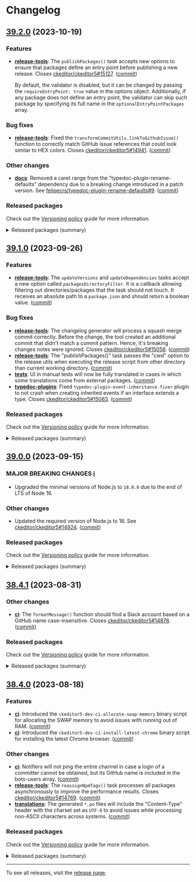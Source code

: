 Changelog
=========

## [39.2.0](https://github.com/ckeditor/ckeditor5-dev/compare/v39.1.0...v39.2.0) (2023-10-19)

### Features

* **[release-tools](https://www.npmjs.com/package/@ckeditor/ckeditor5-dev-release-tools)**: The `publishPackages()` task accepts new options to ensure that packages define an entry point before publishing a new release. Closes [ckeditor/ckeditor5#15127](https://github.com/ckeditor/ckeditor5/issues/15127). ([commit](https://github.com/ckeditor/ckeditor5-dev/commit/30ea8aa127d2dc5af17232bc52346ad274276da1))

  By default, the validator is disabled, but it can be changed by passing the `requireEntryPoint: true` value in the options object. Additionally, if any package does not define an entry point, the validator can skip such package by specifying its full name in the `optionalEntryPointPackages` array.

### Bug fixes

* **[release-tools](https://www.npmjs.com/package/@ckeditor/ckeditor5-dev-release-tools)**: Fixed the `transformCommitUtils.linkToGithubIssue()` function to correctly match GitHub issue references that could look similar to HEX colors. Closes [ckeditor/ckeditor5#14941](https://github.com/ckeditor/ckeditor5/issues/14941). ([commit](https://github.com/ckeditor/ckeditor5-dev/commit/6cde55160b1b0b48b3d6e10351bd4b577a84e1b4))

### Other changes

* **[docs](https://www.npmjs.com/package/@ckeditor/ckeditor5-dev-docs)**: Removed a caret range from the "typedoc-plugin-rename-defaults" dependency due to a breaking change introduced in a patch version.  See [felipecrs/typedoc-plugin-rename-defaults#9](https://github.com/felipecrs/typedoc-plugin-rename-defaults/issues/9). ([commit](https://github.com/ckeditor/ckeditor5-dev/commit/21475a08ed5a308f5d8a67476a00729724b21530))

### Released packages

Check out the [Versioning policy](https://ckeditor.com/docs/ckeditor5/latest/framework/guides/support/versioning-policy.html) guide for more information.

<details>
<summary>Released packages (summary)</summary>

Releases containing new features:

* [@ckeditor/ckeditor5-dev-release-tools](https://www.npmjs.com/package/@ckeditor/ckeditor5-dev-release-tools/v/39.2.0): v39.1.0 => v39.2.0

Other releases:

* [@ckeditor/ckeditor5-dev-bump-year](https://www.npmjs.com/package/@ckeditor/ckeditor5-dev-bump-year/v/39.2.0): v39.1.0 => v39.2.0
* [@ckeditor/ckeditor5-dev-ci](https://www.npmjs.com/package/@ckeditor/ckeditor5-dev-ci/v/39.2.0): v39.1.0 => v39.2.0
* [@ckeditor/ckeditor5-dev-dependency-checker](https://www.npmjs.com/package/@ckeditor/ckeditor5-dev-dependency-checker/v/39.2.0): v39.1.0 => v39.2.0
* [@ckeditor/ckeditor5-dev-docs](https://www.npmjs.com/package/@ckeditor/ckeditor5-dev-docs/v/39.2.0): v39.1.0 => v39.2.0
* [@ckeditor/ckeditor5-dev-tests](https://www.npmjs.com/package/@ckeditor/ckeditor5-dev-tests/v/39.2.0): v39.1.0 => v39.2.0
* [@ckeditor/ckeditor5-dev-transifex](https://www.npmjs.com/package/@ckeditor/ckeditor5-dev-transifex/v/39.2.0): v39.1.0 => v39.2.0
* [@ckeditor/ckeditor5-dev-translations](https://www.npmjs.com/package/@ckeditor/ckeditor5-dev-translations/v/39.2.0): v39.1.0 => v39.2.0
* [@ckeditor/ckeditor5-dev-utils](https://www.npmjs.com/package/@ckeditor/ckeditor5-dev-utils/v/39.2.0): v39.1.0 => v39.2.0
* [@ckeditor/ckeditor5-dev-web-crawler](https://www.npmjs.com/package/@ckeditor/ckeditor5-dev-web-crawler/v/39.2.0): v39.1.0 => v39.2.0
* [@ckeditor/jsdoc-plugins](https://www.npmjs.com/package/@ckeditor/jsdoc-plugins/v/39.2.0): v39.1.0 => v39.2.0
* [@ckeditor/typedoc-plugins](https://www.npmjs.com/package/@ckeditor/typedoc-plugins/v/39.2.0): v39.1.0 => v39.2.0
</details>


## [39.1.0](https://github.com/ckeditor/ckeditor5-dev/compare/v39.0.0...v39.1.0) (2023-09-26)

### Features

* **[release-tools](https://www.npmjs.com/package/@ckeditor/ckeditor5-dev-release-tools)**: The `updateVersions` and `updateDependencies` tasks accept a new option called `packagesDirectoryFilter`. It is a callback allowing filtering out directories/packages that the task should not touch. It receives an absolute path to a `package.json` and should return a boolean value. ([commit](https://github.com/ckeditor/ckeditor5-dev/commit/6d5b4fc5c2ac92b0b830a642e499c1ea814aadf6))

### Bug fixes

* **[release-tools](https://www.npmjs.com/package/@ckeditor/ckeditor5-dev-release-tools)**: The changelog generator will process a squash merge commit correctly. Before the change, the tool created an additional commit that didn't match a commit pattern. Hence, it's breaking changes notes were ignored. Closes [ckeditor/ckeditor5#15056](https://github.com/ckeditor/ckeditor5/issues/15056). ([commit](https://github.com/ckeditor/ckeditor5-dev/commit/a84b269acc1289a5842e2706de851ef411f0cfbe))
* **[release-tools](https://www.npmjs.com/package/@ckeditor/ckeditor5-dev-release-tools)**: The "publishPackages()" task passes the "cwd" option to the release utils when executing the release script from other directory than current working directory. ([commit](https://github.com/ckeditor/ckeditor5-dev/commit/d0e32b343c5d2570fc61c6107374f093a8f67603))
* **[tests](https://www.npmjs.com/package/@ckeditor/ckeditor5-dev-tests)**: UI in manual tests will now be fully translated in cases in which some translations come from external packages. ([commit](https://github.com/ckeditor/ckeditor5-dev/commit/eeb7da8a6c83b7265def003c125ddd9e32aae535))
* **[typedoc-plugins](https://www.npmjs.com/package/@ckeditor/typedoc-plugins)**: Fixed `typedoc-plugin-event-inheritance-fixer` plugin to not crash when creating inherited events if an interface extends a type. Closes [ckeditor/ckeditor5#15063](https://github.com/ckeditor/ckeditor5/issues/15063). ([commit](https://github.com/ckeditor/ckeditor5-dev/commit/c7608b71a4009742d7a34e2267c756a7569ea9cf))

### Released packages

Check out the [Versioning policy](https://ckeditor.com/docs/ckeditor5/latest/framework/guides/support/versioning-policy.html) guide for more information.

<details>
<summary>Released packages (summary)</summary>

Releases containing new features:

* [@ckeditor/ckeditor5-dev-release-tools](https://www.npmjs.com/package/@ckeditor/ckeditor5-dev-release-tools/v/39.1.0): v39.0.0 => v39.1.0

Other releases:

* [@ckeditor/ckeditor5-dev-bump-year](https://www.npmjs.com/package/@ckeditor/ckeditor5-dev-bump-year/v/39.1.0): v39.0.0 => v39.1.0
* [@ckeditor/ckeditor5-dev-ci](https://www.npmjs.com/package/@ckeditor/ckeditor5-dev-ci/v/39.1.0): v39.0.0 => v39.1.0
* [@ckeditor/ckeditor5-dev-dependency-checker](https://www.npmjs.com/package/@ckeditor/ckeditor5-dev-dependency-checker/v/39.1.0): v39.0.0 => v39.1.0
* [@ckeditor/ckeditor5-dev-docs](https://www.npmjs.com/package/@ckeditor/ckeditor5-dev-docs/v/39.1.0): v39.0.0 => v39.1.0
* [@ckeditor/ckeditor5-dev-tests](https://www.npmjs.com/package/@ckeditor/ckeditor5-dev-tests/v/39.1.0): v39.0.0 => v39.1.0
* [@ckeditor/ckeditor5-dev-transifex](https://www.npmjs.com/package/@ckeditor/ckeditor5-dev-transifex/v/39.1.0): v39.0.0 => v39.1.0
* [@ckeditor/ckeditor5-dev-translations](https://www.npmjs.com/package/@ckeditor/ckeditor5-dev-translations/v/39.1.0): v39.0.0 => v39.1.0
* [@ckeditor/ckeditor5-dev-utils](https://www.npmjs.com/package/@ckeditor/ckeditor5-dev-utils/v/39.1.0): v39.0.0 => v39.1.0
* [@ckeditor/ckeditor5-dev-web-crawler](https://www.npmjs.com/package/@ckeditor/ckeditor5-dev-web-crawler/v/39.1.0): v39.0.0 => v39.1.0
* [@ckeditor/jsdoc-plugins](https://www.npmjs.com/package/@ckeditor/jsdoc-plugins/v/39.1.0): v39.0.0 => v39.1.0
* [@ckeditor/typedoc-plugins](https://www.npmjs.com/package/@ckeditor/typedoc-plugins/v/39.1.0): v39.0.0 => v39.1.0
</details>


## [39.0.0](https://github.com/ckeditor/ckeditor5-dev/compare/v38.4.1...v39.0.0) (2023-09-15)

### MAJOR BREAKING CHANGES [ℹ️](https://ckeditor.com/docs/ckeditor5/latest/framework/guides/support/versioning-policy.html#major-and-minor-breaking-changes)

* Upgraded the minimal versions of Node.js to `18.0.0` due to the end of LTS of Node 16.

### Other changes

* Updated the required version of Node.js to 18. See [ckeditor/ckeditor5#14924](https://github.com/ckeditor/ckeditor5/issues/14924). ([commit](https://github.com/ckeditor/ckeditor5-dev/commit/61c03cd5ed3c6e0b058eb9cf17dd2b2d5958a7d0))

### Released packages

Check out the [Versioning policy](https://ckeditor.com/docs/ckeditor5/latest/framework/guides/support/versioning-policy.html) guide for more information.

<details>
<summary>Released packages (summary)</summary>

Other releases:

* [@ckeditor/ckeditor5-dev-bump-year](https://www.npmjs.com/package/@ckeditor/ckeditor5-dev-bump-year/v/39.0.0): v38.4.1 => v39.0.0
* [@ckeditor/ckeditor5-dev-ci](https://www.npmjs.com/package/@ckeditor/ckeditor5-dev-ci/v/39.0.0): v38.4.1 => v39.0.0
* [@ckeditor/ckeditor5-dev-dependency-checker](https://www.npmjs.com/package/@ckeditor/ckeditor5-dev-dependency-checker/v/39.0.0): v38.4.1 => v39.0.0
* [@ckeditor/ckeditor5-dev-docs](https://www.npmjs.com/package/@ckeditor/ckeditor5-dev-docs/v/39.0.0): v38.4.1 => v39.0.0
* [@ckeditor/ckeditor5-dev-release-tools](https://www.npmjs.com/package/@ckeditor/ckeditor5-dev-release-tools/v/39.0.0): v38.4.1 => v39.0.0
* [@ckeditor/ckeditor5-dev-tests](https://www.npmjs.com/package/@ckeditor/ckeditor5-dev-tests/v/39.0.0): v38.4.1 => v39.0.0
* [@ckeditor/ckeditor5-dev-transifex](https://www.npmjs.com/package/@ckeditor/ckeditor5-dev-transifex/v/39.0.0): v38.4.1 => v39.0.0
* [@ckeditor/ckeditor5-dev-translations](https://www.npmjs.com/package/@ckeditor/ckeditor5-dev-translations/v/39.0.0): v38.4.1 => v39.0.0
* [@ckeditor/ckeditor5-dev-utils](https://www.npmjs.com/package/@ckeditor/ckeditor5-dev-utils/v/39.0.0): v38.4.1 => v39.0.0
* [@ckeditor/ckeditor5-dev-web-crawler](https://www.npmjs.com/package/@ckeditor/ckeditor5-dev-web-crawler/v/39.0.0): v38.4.1 => v39.0.0
* [@ckeditor/jsdoc-plugins](https://www.npmjs.com/package/@ckeditor/jsdoc-plugins/v/39.0.0): v38.4.1 => v39.0.0
* [@ckeditor/typedoc-plugins](https://www.npmjs.com/package/@ckeditor/typedoc-plugins/v/39.0.0): v38.4.1 => v39.0.0
</details>


## [38.4.1](https://github.com/ckeditor/ckeditor5-dev/compare/v38.4.0...v38.4.1) (2023-08-31)

### Other changes

* **[ci](https://www.npmjs.com/package/@ckeditor/ckeditor5-dev-ci)**: The `formatMessage()` function should find a Slack account based on a GitHub name case-insensitive. Closes [ckeditor/ckeditor5#14876](https://github.com/ckeditor/ckeditor5/issues/14876). ([commit](https://github.com/ckeditor/ckeditor5-dev/commit/5596b463aeeacbba49cb2910ed34ac709f5c7473))

### Released packages

Check out the [Versioning policy](https://ckeditor.com/docs/ckeditor5/latest/framework/guides/support/versioning-policy.html) guide for more information.

<details>
<summary>Released packages (summary)</summary>

Other releases:

* [@ckeditor/ckeditor5-dev-bump-year](https://www.npmjs.com/package/@ckeditor/ckeditor5-dev-bump-year/v/38.4.1): v38.4.0 => v38.4.1
* [@ckeditor/ckeditor5-dev-ci](https://www.npmjs.com/package/@ckeditor/ckeditor5-dev-ci/v/38.4.1): v38.4.0 => v38.4.1
* [@ckeditor/ckeditor5-dev-dependency-checker](https://www.npmjs.com/package/@ckeditor/ckeditor5-dev-dependency-checker/v/38.4.1): v38.4.0 => v38.4.1
* [@ckeditor/ckeditor5-dev-docs](https://www.npmjs.com/package/@ckeditor/ckeditor5-dev-docs/v/38.4.1): v38.4.0 => v38.4.1
* [@ckeditor/ckeditor5-dev-release-tools](https://www.npmjs.com/package/@ckeditor/ckeditor5-dev-release-tools/v/38.4.1): v38.4.0 => v38.4.1
* [@ckeditor/ckeditor5-dev-tests](https://www.npmjs.com/package/@ckeditor/ckeditor5-dev-tests/v/38.4.1): v38.4.0 => v38.4.1
* [@ckeditor/ckeditor5-dev-transifex](https://www.npmjs.com/package/@ckeditor/ckeditor5-dev-transifex/v/38.4.1): v38.4.0 => v38.4.1
* [@ckeditor/ckeditor5-dev-translations](https://www.npmjs.com/package/@ckeditor/ckeditor5-dev-translations/v/38.4.1): v38.4.0 => v38.4.1
* [@ckeditor/ckeditor5-dev-utils](https://www.npmjs.com/package/@ckeditor/ckeditor5-dev-utils/v/38.4.1): v38.4.0 => v38.4.1
* [@ckeditor/ckeditor5-dev-web-crawler](https://www.npmjs.com/package/@ckeditor/ckeditor5-dev-web-crawler/v/38.4.1): v38.4.0 => v38.4.1
* [@ckeditor/jsdoc-plugins](https://www.npmjs.com/package/@ckeditor/jsdoc-plugins/v/38.4.1): v38.4.0 => v38.4.1
* [@ckeditor/typedoc-plugins](https://www.npmjs.com/package/@ckeditor/typedoc-plugins/v/38.4.1): v38.4.0 => v38.4.1
</details>


## [38.4.0](https://github.com/ckeditor/ckeditor5-dev/compare/v38.3.1...v38.4.0) (2023-08-18)

### Features

* **[ci](https://www.npmjs.com/package/@ckeditor/ckeditor5-dev-ci)**: Introduced the `ckeditor5-dev-ci-allocate-swap-memory` binary script for allocating the SWAP memory to avoid issues with running out of RAM. ([commit](https://github.com/ckeditor/ckeditor5-dev/commit/d4cff5e2fbcaf219b91414da2c98ab917f9e12b9))
* **[ci](https://www.npmjs.com/package/@ckeditor/ckeditor5-dev-ci)**: Introduced the `ckeditor5-dev-ci-install-latest-chrome` binary script for installing the latest Chrome browser. ([commit](https://github.com/ckeditor/ckeditor5-dev/commit/d4cff5e2fbcaf219b91414da2c98ab917f9e12b9))

### Other changes

* **[ci](https://www.npmjs.com/package/@ckeditor/ckeditor5-dev-ci)**: Notifiers will not ping the entire channel in case a login of a committer cannot be obtained, but its GitHub name is included in the bots-users array. ([commit](https://github.com/ckeditor/ckeditor5-dev/commit/10edd909128330d6f0705407ae008c4239ff1b31))
* **[release-tools](https://www.npmjs.com/package/@ckeditor/ckeditor5-dev-release-tools)**: The `reassignNpmTags()` task processes all packages asynchronously to improve the performance results. Closes [ckeditor/ckeditor5#14769](https://github.com/ckeditor/ckeditor5/issues/14769). ([commit](https://github.com/ckeditor/ckeditor5-dev/commit/baf3340a322f6560f46e2cdbb9d328c5827404e3))
* **[translations](https://www.npmjs.com/package/@ckeditor/ckeditor5-dev-translations)**: The generated `*.po` files will include the "Content-Type" header with the charset set as `UTF-8` to avoid issues while processing non-ASCII characters across systems. ([commit](https://github.com/ckeditor/ckeditor5-dev/commit/b0fe2a54572b4f5bfbe9f3fc65c4dfee477b467f))

### Released packages

Check out the [Versioning policy](https://ckeditor.com/docs/ckeditor5/latest/framework/guides/support/versioning-policy.html) guide for more information.

<details>
<summary>Released packages (summary)</summary>

Other releases:

* [@ckeditor/ckeditor5-dev-bump-year](https://www.npmjs.com/package/@ckeditor/ckeditor5-dev-bump-year/v/38.4.0): v38.3.1 => v38.4.0
* [@ckeditor/ckeditor5-dev-ci](https://www.npmjs.com/package/@ckeditor/ckeditor5-dev-ci/v/38.4.0): v38.3.1 => v38.4.0
* [@ckeditor/ckeditor5-dev-dependency-checker](https://www.npmjs.com/package/@ckeditor/ckeditor5-dev-dependency-checker/v/38.4.0): v38.3.1 => v38.4.0
* [@ckeditor/ckeditor5-dev-docs](https://www.npmjs.com/package/@ckeditor/ckeditor5-dev-docs/v/38.4.0): v38.3.1 => v38.4.0
* [@ckeditor/ckeditor5-dev-release-tools](https://www.npmjs.com/package/@ckeditor/ckeditor5-dev-release-tools/v/38.4.0): v38.3.1 => v38.4.0
* [@ckeditor/ckeditor5-dev-tests](https://www.npmjs.com/package/@ckeditor/ckeditor5-dev-tests/v/38.4.0): v38.3.1 => v38.4.0
* [@ckeditor/ckeditor5-dev-transifex](https://www.npmjs.com/package/@ckeditor/ckeditor5-dev-transifex/v/38.4.0): v38.3.1 => v38.4.0
* [@ckeditor/ckeditor5-dev-translations](https://www.npmjs.com/package/@ckeditor/ckeditor5-dev-translations/v/38.4.0): v38.3.1 => v38.4.0
* [@ckeditor/ckeditor5-dev-utils](https://www.npmjs.com/package/@ckeditor/ckeditor5-dev-utils/v/38.4.0): v38.3.1 => v38.4.0
* [@ckeditor/ckeditor5-dev-web-crawler](https://www.npmjs.com/package/@ckeditor/ckeditor5-dev-web-crawler/v/38.4.0): v38.3.1 => v38.4.0
* [@ckeditor/jsdoc-plugins](https://www.npmjs.com/package/@ckeditor/jsdoc-plugins/v/38.4.0): v38.3.1 => v38.4.0
* [@ckeditor/typedoc-plugins](https://www.npmjs.com/package/@ckeditor/typedoc-plugins/v/38.4.0): v38.3.1 => v38.4.0
</details>

---

To see all releases, visit the [release page](https://github.com/ckeditor/ckeditor5-dev/releases).
